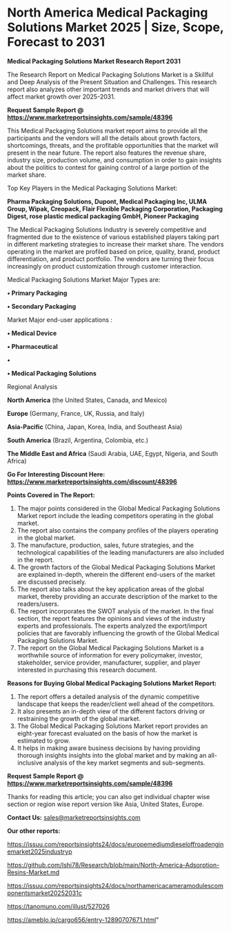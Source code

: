 # North America Medical Packaging Solutions Market 2025 | Size, Scope, Forecast to 2031

<strong>Medical Packaging Solutions Market Research Report 2031</strong>

The Research Report on Medical Packaging Solutions Market is a Skillful and Deep Analysis of the Present Situation and Challenges. This research report also analyzes other important trends and market drivers that will affect market growth over 2025-2031.

<strong>Request Sample Report @ <a href=https://www.marketreportsinsights.com/sample/48396>https://www.marketreportsinsights.com/sample/48396</a></strong>

This Medical Packaging Solutions market report aims to provide all the participants and the vendors will all the details about growth factors, shortcomings, threats, and the profitable opportunities that the market will present in the near future. The report also features the revenue share, industry size, production volume, and consumption in order to gain insights about the politics to contest for gaining control of a large portion of the market share.

Top Key Players in the Medical Packaging Solutions Market:

<strong>Pharma Packaging Solutions, Dupont, Medical Packaging Inc, ULMA Group, Wipak, Creopack, Flair Flexible Packaging Corporation, Packaging Digest, rose plastic medical packaging GmbH, Pioneer Packaging</strong>

The Medical Packaging Solutions Industry is severely competitive and fragmented due to the existence of various established players taking part in different marketing strategies to increase their market share. The vendors operating in the market are profiled based on price, quality, brand, product differentiation, and product portfolio. The vendors are turning their focus increasingly on product customization through customer interaction.

Medical Packaging Solutions Market Major Types are:

<strong>•  Primary Packaging

•  Secondary Packaging</strong>

Market Major end-user applications :

<strong>•  Medical Device

•  Pharmaceutical

•  

•  Medical Packaging Solutions</strong>

Regional Analysis

</u><strong><b>North America</b></strong> (the United States, Canada, and Mexico)

<strong><b>Europe </b></strong>(Germany, France, UK, Russia, and Italy)

<strong><b>Asia-Pacific</b></strong> (China, Japan, Korea, India, and Southeast Asia)

<strong><b>South America</b></strong> (Brazil, Argentina, Colombia, etc.)

<strong><b>The Middle East and Africa</b></strong> (Saudi Arabia, UAE, Egypt, Nigeria, and South Africa)

<strong>Go For Interesting Discount Here: <a href=https://www.marketreportsinsights.com/discount/48396>https://www.marketreportsinsights.com/discount/48396</a></strong>

<strong>Points Covered in The Report:</strong>
<ol>
  <li>The major points considered in the Global Medical Packaging Solutions Market report include the leading competitors operating in the global market.</li>
  <li>The report also contains the company profiles of the players operating in the global market.</li>
  <li>The manufacture, production, sales, future strategies, and the technological capabilities of the leading manufacturers are also included in the report.</li>
  <li>The growth factors of the Global Medical Packaging Solutions Market are explained in-depth, wherein the different end-users of the market are discussed precisely.</li>
  <li>The report also talks about the key application areas of the global market, thereby providing an accurate description of the market to the readers/users.</li>
  <li>The report incorporates the SWOT analysis of the market. In the final section, the report features the opinions and views of the industry experts and professionals. The experts analyzed the export/import policies that are favorably influencing the growth of the Global Medical Packaging Solutions Market.</li>
  <li>The report on the Global Medical Packaging Solutions Market is a worthwhile source of information for every policymaker, investor, stakeholder, service provider, manufacturer, supplier, and player interested in purchasing this research document.</li>
</ol>
<strong>Reasons for Buying Global Medical Packaging Solutions Market Report:</strong>

<ol>
  <li>The report offers a detailed analysis of the dynamic competitive landscape that keeps the reader/client well ahead of the competitors.</li>
  <li>It also presents an in-depth view of the different factors driving or restraining the growth of the global market.</li>
  <li>The Global Medical Packaging Solutions Market report provides an eight-year forecast evaluated on the basis of how the market is estimated to grow.</li>
  <li>It helps in making aware business decisions by having providing thorough insights insights into the global market and by making an all-inclusive analysis of the key market segments and sub-segments.</li>
</ol>
<strong>Request Sample Report @ <a href=https://www.marketreportsinsights.com/sample/48396>https://www.marketreportsinsights.com/sample/48396</a></strong>


Thanks for reading this article; you can also get individual chapter wise section or region wise report version like Asia, United States, Europe.

<strong>Contact Us:</strong>
sales@marketreportsinsights.com

<strong>Our other reports:</strong>

<a href=https://issuu.com/reportsinsights24/docs/europemediumdieseloffroadenginemarket2025industryp>https://issuu.com/reportsinsights24/docs/europemediumdieseloffroadenginemarket2025industryp</a>

<a href=https://github.com/Ishi78/Research/blob/main/North-America-Adsorption-Resins-Market.md>https://github.com/Ishi78/Research/blob/main/North-America-Adsorption-Resins-Market.md</a>

<a href=https://issuu.com/reportsinsights24/docs/northamericacameramodulescomponentsmarket20252031c>https://issuu.com/reportsinsights24/docs/northamericacameramodulescomponentsmarket20252031c</a>

<a href=https://tanomuno.com/illust/527026>https://tanomuno.com/illust/527026</a>

<a href=https://ameblo.jp/cargo656/entry-12890707671.html>https://ameblo.jp/cargo656/entry-12890707671.html</a>"

